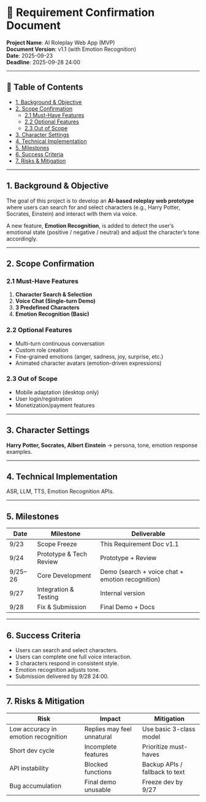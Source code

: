 # 📖 Requirement Confirmation Document

**Project Name**: AI Roleplay Web App (MVP)  
**Document Version**: v1.1 (with Emotion Recognition)  
**Date**: 2025-09-23  
**Deadline**: 2025-09-28 24:00  

---

## 📑 Table of Contents
- [1. Background & Objective](#1-background--objective)
- [2. Scope Confirmation](#2-scope-confirmation)
  - [2.1 Must-Have Features](#21-must-have-features)
  - [2.2 Optional Features](#22-optional-features)
  - [2.3 Out of Scope](#23-out-of-scope)
- [3. Character Settings](#3-character-settings)
- [4. Technical Implementation](#4-technical-implementation)
- [5. Milestones](#5-milestones)
- [6. Success Criteria](#6-success-criteria)
- [7. Risks & Mitigation](#7-risks--mitigation)

---

## 1. Background & Objective
The goal of this project is to develop an **AI-based roleplay web prototype** where users can search for and select characters (e.g., Harry Potter, Socrates, Einstein) and interact with them via voice.  

A new feature, **Emotion Recognition**, is added to detect the user’s emotional state (positive / negative / neutral) and adjust the character’s tone accordingly.  

---

## 2. Scope Confirmation

### 2.1 Must-Have Features
1. **Character Search & Selection**  
2. **Voice Chat (Single-turn Demo)**  
3. **3 Predefined Characters**  
4. **Emotion Recognition (Basic)**  

### 2.2 Optional Features
- Multi-turn continuous conversation  
- Custom role creation  
- Fine-grained emotions (anger, sadness, joy, surprise, etc.)  
- Animated character avatars (emotion-driven expressions)  

### 2.3 Out of Scope
- Mobile adaptation (desktop only)  
- User login/registration  
- Monetization/payment features  

---

## 3. Character Settings
**Harry Potter, Socrates, Albert Einstein** → persona, tone, emotion response examples.  

---

## 4. Technical Implementation
ASR, LLM, TTS, Emotion Recognition APIs.  

---

## 5. Milestones
| Date | Milestone | Deliverable |
|------|-----------|-------------|
| 9/23 | Scope Freeze | This Requirement Doc v1.1 |
| 9/24 | Prototype & Tech Review | Prototype + Review |
| 9/25–26 | Core Development | Demo (search + voice chat + emotion recognition) |
| 9/27 | Integration & Testing | Internal version |
| 9/28 | Fix & Submission | Final Demo + Docs |

---

## 6. Success Criteria
- Users can search and select characters.  
- Users can complete one full voice interaction.  
- 3 characters respond in consistent style.  
- Emotion recognition adjusts tone.  
- Submission delivered by 9/28 24:00.  

---

## 7. Risks & Mitigation
| Risk | Impact | Mitigation |
|------|--------|------------|
| Low accuracy in emotion recognition | Replies may feel unnatural | Use basic 3-class model |
| Short dev cycle | Incomplete features | Prioritize must-haves |
| API instability | Blocked functions | Backup APIs / fallback to text |
| Bug accumulation | Final demo unusable | Freeze dev by 9/27 |
